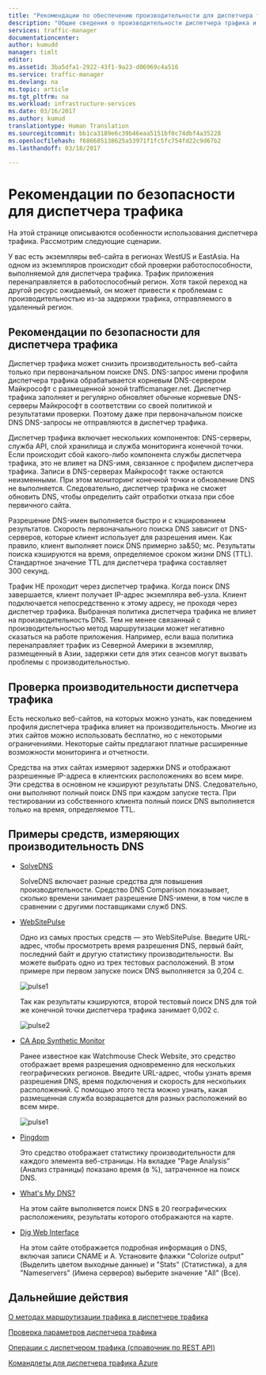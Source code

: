 ```yaml
---
title: "Рекомендации по обеспечению производительности для диспетчера трафика Azure | Документация Майкрософт"
description: "Общие сведения о производительности диспетчера трафика и о проверке производительности веб-сайта при использовании диспетчера трафика"
services: traffic-manager
documentationcenter: 
author: kumudd
manager: timlt
editor: 
ms.assetid: 3ba5dfa1-2922-43f1-9a23-d06969c4a516
ms.service: traffic-manager
ms.devlang: na
ms.topic: article
ms.tgt_pltfrm: na
ms.workload: infrastructure-services
ms.date: 03/16/2017
ms.author: kumud
translationtype: Human Translation
ms.sourcegitcommit: bb1ca3189e6c39b46eaa5151bf0c74dbf4a35228
ms.openlocfilehash: f686685138625a53971f1fc5fc754fd22c9d67b2
ms.lasthandoff: 03/18/2017

---
```


# <a name="performance-considerations-for-traffic-manager"></a>Рекомендации по безопасности для диспетчера трафика

На этой странице описываются особенности использования диспетчера трафика. Рассмотрим следующие сценарии.

У вас есть экземпляры веб-сайта в регионах WestUS и EastAsia. На одном из экземпляров происходит сбой проверки работоспособности, выполняемой для диспетчера трафика. Трафик приложения перенаправляется в работоспособный регион. Хотя такой переход на другой ресурс ожидаемый, он может привести к проблемам с производительностью из-за задержки трафика, отправляемого в удаленный регион.

## <a name="performance-considerations-for-traffic-manager"></a>Рекомендации по безопасности для диспетчера трафика

Диспетчер трафика может снизить производительность веб-сайта только при первоначальном поиске DNS. DNS-запрос имени профиля диспетчера трафика обрабатывается корневым DNS-сервером Майкрософт с размещенной зоной trafficmanager.net. Диспетчер трафика заполняет и регулярно обновляет обычные корневые DNS-серверы Майкрософт в соответствии со своей политикой и результатами проверки. Поэтому даже при первоначальном поиске DNS DNS-запросы не отправляются в диспетчер трафика.

Диспетчер трафика включает нескольких компонентов: DNS-серверы, служба API, слой хранилища и служба мониторинга конечной точки. Если происходит сбой какого-либо компонента службы диспетчера трафика, это не влияет на DNS-имя, связанное с профилем диспетчера трафика. Записи в DNS-серверах Майкрософт также остаются неизменными. При этом мониторинг конечной точки и обновление DNS не выполняется. Следовательно, диспетчер трафика не сможет обновить DNS, чтобы определить сайт отработки отказа при сбое первичного сайта.

Разрешение DNS-имен выполняется быстро и с кэшированием результатов. Скорость первоначального поиска DNS зависит от DNS-серверов, которые клиент использует для разрешения имен. Как правило, клиент выполняет поиск DNS примерно за&50; мс. Результаты поиска кэшируются на время, определяемое сроком жизни DNS (TTL). Стандартное значение TTL для диспетчера трафика составляет 300 секунд.

Трафик НЕ проходит через диспетчер трафика. Когда поиск DNS завершается, клиент получает IP-адрес экземпляра веб-узла. Клиент подключается непосредственно к этому адресу, не проходя через диспетчер трафика. Выбранная политика диспетчера трафика не влияет на производительность DNS. Тем не менее связанный с производительностью метод маршрутизации может негативно сказаться на работе приложения. Например, если ваша политика перенаправляет трафик из Северной Америки в экземпляр, размещенный в Азии, задержки сети для этих сеансов могут вызвать проблемы с производительностью.

## <a name="measuring-traffic-manager-performance"></a>Проверка производительности диспетчера трафика

Есть несколько веб-сайтов, на которых можно узнать, как поведением профиля диспетчера трафика влияет на производительность. Многие из этих сайтов можно использовать бесплатно, но с некоторыми ограничениями. Некоторые сайты предлагают платные расширенные возможности мониторинга и отчетности.

Средства на этих сайтах измеряют задержки DNS и отображают разрешенные IP-адреса в клиентских расположениях во всем мире. Эти средства в основном не кэшируют результаты DNS. Следовательно, они выполняют полный поиск DNS при каждом запуске теста. При тестировании из собственного клиента полный поиск DNS выполняется только на время, определяемое TTL.

## <a name="sample-tools-to-measure-dns-performance"></a>Примеры средств, измеряющих производительность DNS

* [SolveDNS](http://www.solvedns.com/dns-comparison/)

    SolveDNS включает разные средства для повышения производительности. Средство DNS Comparison показывает, сколько времени занимает разрешение DNS-имени, в том числе в сравнении с другими поставщиками служб DNS.

* [WebSitePulse](http://www.websitepulse.com/help/tools.php)

    Одно из самых простых средств — это WebSitePulse. Введите URL-адрес, чтобы просмотреть время разрешения DNS, первый байт, последний байт и другую статистику производительности. Вы можете выбрать одно из трех тестовых расположений. В этом примере при первом запуске поиск DNS выполняется за 0,204 с.

    ![pulse1](./media/traffic-manager-performance-considerations/traffic-manager-web-site-pulse.png)

    Так как результаты кэшируются, второй тестовый поиск DNS для той же конечной точки диспетчера трафика занимает 0,002 с.

    ![pulse2](./media/traffic-manager-performance-considerations/traffic-manager-web-site-pulse2.png)

* [CA App Synthetic Monitor](https://asm.ca.com/en/checkit.php)

    Ранее известное как Watchmouse Check Website, это средство отображает время разрешения одновременно для нескольких географических регионов. Введите URL-адрес, чтобы узнать время разрешения DNS, время подключения и скорость для нескольких расположений. С помощью этого теста можно узнать, какая размещенная служба возвращается для разных расположений во всем мире.

    ![pulse1](./media/traffic-manager-performance-considerations/traffic-manager-web-site-watchmouse.png)

* [Pingdom](http://tools.pingdom.com/)

    Это средство отображает статистику производительности для каждого элемента веб-страницы. На вкладке "Page Analysis" (Анализ страницы) показано время (в %), затраченное на поиск DNS.

* [What's My DNS?](http://www.whatsmydns.net/)

    На этом сайте выполняется поиск DNS в 20 географических расположениях, результаты которого отображаются на карте.

* [Dig Web Interface](http://www.digwebinterface.com)

    На этом сайте отображается подробная информация о DNS, включая записи CNAME и A. Установите флажки "Colorize output" (Выделить цветом выходные данные) и "Stats" (Статистика), а для "Nameservers" (Имена серверов) выберите значение "All" (Все).

## <a name="next-steps"></a>Дальнейшие действия

[О методах маршрутизации трафика в диспетчере трафика](traffic-manager-routing-methods.md)

[Проверка параметров диспетчера трафика](traffic-manager-testing-settings.md)

[Операции с диспетчером трафика (справочник по REST API)](http://go.microsoft.com/fwlink/?LinkId=313584)

[Командлеты для диспетчера трафика Azure](http://go.microsoft.com/fwlink/p/?LinkId=400769)


